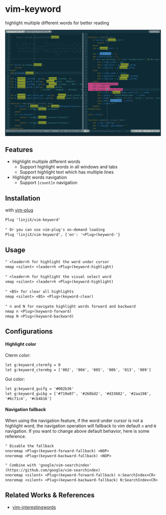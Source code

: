 # vim-keyword

highlight multiple different words for better reading

![preview image](preview.png)

## Features

-   Highlight multiple different words
    -   Support highlight words in all windows and tabs
    -   Support highlight text which has multiple lines
-   Highlight words navigation
    -   Support `[count]n` navigation

## Installation

with [vim-plug](https://github.com/junegunn/vim-plug)

```vim
Plug 'linjiX/vim-keyword'

" Or you can use vim-plug's on-demand loading
Plug 'linjiX/vim-keyword', {'on': '<Plug>(keyword-'}
```

## Usage

```vim
" <leader>h for highlight the word under cursor
nmap <silent> <leader>h <Plug>(keyword-highlight)

" <leader>h for highlight the visual select word
vmap <silent> <leader>h <Plug>(keyword-highlight)

" <BS> for clear all highlights
nmap <silent> <BS> <Plug>(keyword-clear)

" n and N for navigate highlight words forward and backward
nmap n <Plug>(keyword-forward)
nmap N <Plug>(keyword-backward)
```

## Configurations

#### Highlight color

Cterm color:

```vim
let g:keyword_ctermfg = 0
let g:keyword_ctermbg = ['002', '004', '005', '006', '013', '009']
```

Gui color:

```vim
let g:keyword_guifg = '#002b36'
let g:keyword_guibg = ['#719e07', '#268bd2', '#d33682', '#2aa198', '#6c71c4', '#cb4b16']
```

#### Navigation fallback

When using the navigation feature, if the word under cursor is not a highlight word,
the navigation operation will fallback to vim default `n` and `N` navigation.
If you want to change above default behavior, here is some reference.

```vim
" Disable the fallback
nnoremap <Plug>(keyword-forward-fallback) <NOP>
nnoremap <Plug>(keyword-backward-fallback) <NOP>
```

```vim
" Combine with 'google/vim-searchindex' (https://github.com/google/vim-searchindex)
nnoremap <silent> <Plug>(keyword-forward-fallback) n:SearchIndex<CR>
nnoremap <silent> <Plug>(keyword-backward-fallback) N:SearchIndex<CR>
```

## Related Works & References

-   [vim-interestingwords](https://github.com/lfv89/vim-interestingwords)
